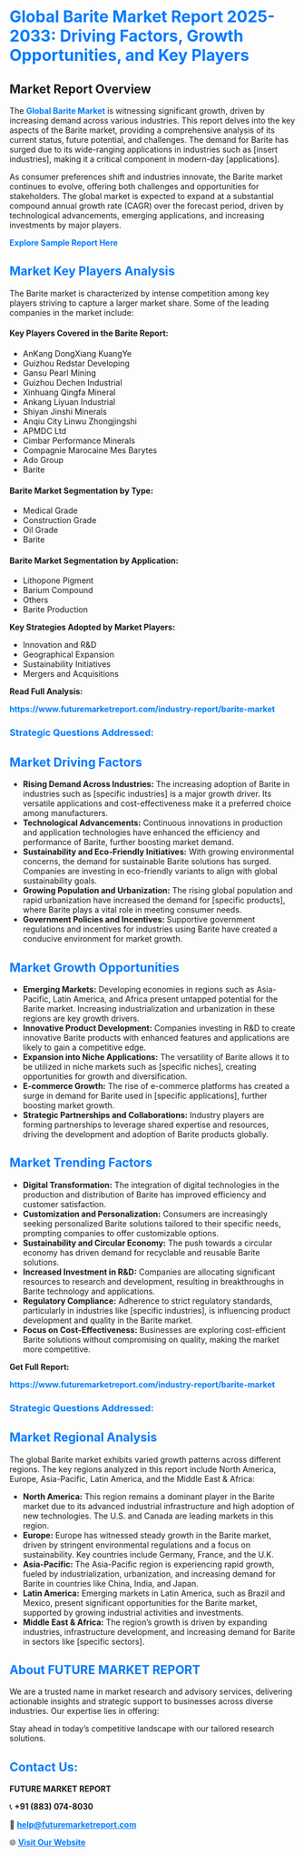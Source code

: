<h1 style="color: #007BFF;">Global Barite Market Report 2025-2033: Driving Factors, Growth Opportunities, and Key Players</h1>

<section id="overview">
<h2>Market Report Overview</h2>
<p>The <a href="https://www.futuremarketreport.com/industry-report/barite-market" style="color: #007BFF; text-decoration: none;"><strong>Global Barite Market</strong></a> is witnessing significant growth, driven by increasing demand across various industries. This report delves into the key aspects of the Barite market, providing a comprehensive analysis of its current status, future potential, and challenges. The demand for Barite has surged due to its wide-ranging applications in industries such as [insert industries], making it a critical component in modern-day [applications].</p>
<p>As consumer preferences shift and industries innovate, the Barite market continues to evolve, offering both challenges and opportunities for stakeholders. The global market is expected to expand at a substantial compound annual growth rate (CAGR) over the forecast period, driven by technological advancements, emerging applications, and increasing investments by major players.</p>
</section>

<section id="overview">
<p><a href="https://www.futuremarketreport.com/request-sample/reportId=110545" style="color: #007BFF; text-decoration: none;"><strong>Explore Sample Report Here</strong></a></p>
</section>

<section id="key-players">
<h2 style="color: #007BFF;">Market Key Players Analysis</h2>
<p>The Barite market is characterized by intense competition among key players striving to capture a larger market share. Some of the leading companies in the market include:</p>
<h4>Key Players Covered in the Barite Report:</h4>
<ul><li>AnKang DongXiang KuangYe</li><li>Guizhou Redstar Developing</li><li>Gansu Pearl Mining</li><li>Guizhou Dechen Industrial</li><li>Xinhuang Qingfa Mineral</li><li>Ankang Liyuan Industrial</li><li>Shiyan Jinshi Minerals</li><li>Anqiu City Linwu Zhongjingshi</li><li>APMDC Ltd</li><li>Cimbar Performance Minerals</li><li>Compagnie Marocaine Mes Barytes</li><li>Ado Group</li><li>Barite</li></ul>
<h4>Barite Market Segmentation by Type:</h4>
<ul><li>Medical Grade</li><li>Construction Grade</li><li>Oil Grade</li><li>Barite</li></ul>

<h4>Barite Market Segmentation by Application:</h4>
<ul><li>Lithopone Pigment</li><li>Barium Compound</li><li>Others</li><li>Barite Production</li></ul>
<p><strong>Key Strategies Adopted by Market Players:</strong></p>
<ul>
<li>Innovation and R&D</li>
<li>Geographical Expansion</li>
<li>Sustainability Initiatives</li>
<li>Mergers and Acquisitions</li>
</ul>
</section>

<section>
<p><strong>Read Full Analysis: </strong></p><a href="https://www.futuremarketreport.com/industry-report/barite-market" style="color: #007BFF; text-decoration: none;"><strong>https://www.futuremarketreport.com/industry-report/barite-market</strong></a>
<h3 style="color: #007BFF;">Strategic Questions Addressed:</h3>
</section>

<section id="driving-factors">
<h2 style="color: #007BFF;">Market Driving Factors</h2>
<ul>
<li><strong>Rising Demand Across Industries:</strong> The increasing adoption of Barite in industries such as [specific industries] is a major growth driver. Its versatile applications and cost-effectiveness make it a preferred choice among manufacturers.</li>
<li><strong>Technological Advancements:</strong> Continuous innovations in production and application technologies have enhanced the efficiency and performance of Barite, further boosting market demand.</li>
<li><strong>Sustainability and Eco-Friendly Initiatives:</strong> With growing environmental concerns, the demand for sustainable Barite solutions has surged. Companies are investing in eco-friendly variants to align with global sustainability goals.</li>
<li><strong>Growing Population and Urbanization:</strong> The rising global population and rapid urbanization have increased the demand for [specific products], where Barite plays a vital role in meeting consumer needs.</li>
<li><strong>Government Policies and Incentives:</strong> Supportive government regulations and incentives for industries using Barite have created a conducive environment for market growth.</li>
</ul>
</section>

<section id="growth-opportunities">
<h2 style="color: #007BFF;">Market Growth Opportunities</h2>
<ul>
<li><strong>Emerging Markets:</strong> Developing economies in regions such as Asia-Pacific, Latin America, and Africa present untapped potential for the Barite market. Increasing industrialization and urbanization in these regions are key growth drivers.</li>
<li><strong>Innovative Product Development:</strong> Companies investing in R&D to create innovative Barite products with enhanced features and applications are likely to gain a competitive edge.</li>
<li><strong>Expansion into Niche Applications:</strong> The versatility of Barite allows it to be utilized in niche markets such as [specific niches], creating opportunities for growth and diversification.</li>
<li><strong>E-commerce Growth:</strong> The rise of e-commerce platforms has created a surge in demand for Barite used in [specific applications], further boosting market growth.</li>
<li><strong>Strategic Partnerships and Collaborations:</strong> Industry players are forming partnerships to leverage shared expertise and resources, driving the development and adoption of Barite products globally.</li>
</ul>
</section>

<section id="trending-factors">
<h2 style="color: #007BFF;">Market Trending Factors</h2>
<ul>
<li><strong>Digital Transformation:</strong> The integration of digital technologies in the production and distribution of Barite has improved efficiency and customer satisfaction.</li>
<li><strong>Customization and Personalization:</strong> Consumers are increasingly seeking personalized Barite solutions tailored to their specific needs, prompting companies to offer customizable options.</li>
<li><strong>Sustainability and Circular Economy:</strong> The push towards a circular economy has driven demand for recyclable and reusable Barite solutions.</li>
<li><strong>Increased Investment in R&D:</strong> Companies are allocating significant resources to research and development, resulting in breakthroughs in Barite technology and applications.</li>
<li><strong>Regulatory Compliance:</strong> Adherence to strict regulatory standards, particularly in industries like [specific industries], is influencing product development and quality in the Barite market.</li>
<li><strong>Focus on Cost-Effectiveness:</strong> Businesses are exploring cost-efficient Barite solutions without compromising on quality, making the market more competitive.</li>
</ul>
</section>

<section>
<p><strong>Get Full Report: </strong></p><a href="https://www.futuremarketreport.com/industry-report/barite-market" style="color: #007BFF; text-decoration: none;"><strong>https://www.futuremarketreport.com/industry-report/barite-market</strong></a>
<h3 style="color: #007BFF;">Strategic Questions Addressed:</h3>
</section>


<section id="regional-analysis">
<h2 style="color: #007BFF;">Market Regional Analysis</h2>
<p>The global Barite market exhibits varied growth patterns across different regions. The key regions analyzed in this report include North America, Europe, Asia-Pacific, Latin America, and the Middle East & Africa:</p>
<ul>
<li><strong>North America:</strong> This region remains a dominant player in the Barite market due to its advanced industrial infrastructure and high adoption of new technologies. The U.S. and Canada are leading markets in this region.</li>
<li><strong>Europe:</strong> Europe has witnessed steady growth in the Barite market, driven by stringent environmental regulations and a focus on sustainability. Key countries include Germany, France, and the U.K.</li>
<li><strong>Asia-Pacific:</strong> The Asia-Pacific region is experiencing rapid growth, fueled by industrialization, urbanization, and increasing demand for Barite in countries like China, India, and Japan.</li>
<li><strong>Latin America:</strong> Emerging markets in Latin America, such as Brazil and Mexico, present significant opportunities for the Barite market, supported by growing industrial activities and investments.</li>
<li><strong>Middle East & Africa:</strong> The region’s growth is driven by expanding industries, infrastructure development, and increasing demand for Barite in sectors like [specific sectors].</li>
</ul>
</section>

<footer>
<h2 style="color: #007BFF;">About FUTURE MARKET REPORT</h2>
<p>We are a trusted name in market research and advisory services, delivering actionable insights and strategic support to businesses across diverse industries. Our expertise lies in offering:</p>

<p>Stay ahead in today’s competitive landscape with our tailored research solutions.</p>

<h2 style="color: #007BFF;">Contact Us:</h2>
<p><strong>FUTURE MARKET REPORT</strong></p>
<p>📞 <strong>+91 (883) 074-8030</strong></p>
<p>📧 <strong><a href="mailto:help@futuremarketreport.com" style="color: #007BFF;">help@futuremarketreport.com</a></strong></p>
<p>🌐 <strong><a href="https://www.futuremarketreport.com/" style="color: #007BFF;">Visit Our Website</a></strong></p>
</footer>